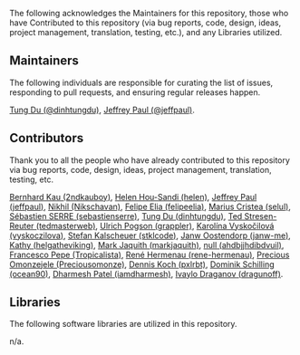 The following acknowledges the Maintainers for this repository, those who have Contributed to this repository (via bug reports, code, design, ideas, project management, translation, testing, etc.), and any Libraries utilized.

## Maintainers

The following individuals are responsible for curating the list of issues, responding to pull requests, and ensuring regular releases happen.

[Tung Du (@dinhtungdu)](https://github.com/dinhtungdu), [Jeffrey Paul (@jeffpaul)](https://github.com/jeffpaul).

## Contributors

Thank you to all the people who have already contributed to this repository via bug reports, code, design, ideas, project management, translation, testing, etc.

[Bernhard Kau (2ndkauboy)](https://github.com/2ndkauboy), [Helen Hou-Sandi (helen)](https://github.com/helen), [Jeffrey Paul (jeffpaul)](https://github.com/jeffpaul), [Nikhil (Nikschavan)](https://github.com/Nikschavan), [Felipe Elia (felipeelia)](https://github.com/felipeelia), [Marius Cristea (selul)](https://github.com/selul), [Sébastien SERRE (sebastienserre)](https://github.com/sebastienserre), [Tung Du (dinhtungdu)](https://github.com/dinhtungdu), [Ted Stresen-Reuter (tedmasterweb)](https://github.com/tedmasterweb), [Ulrich Pogson (grappler)](https://github.com/grappler), [Karolína Vyskočilová (vyskoczilova)](https://github.com/vyskoczilova), [Stefan Kalscheuer (stklcode)](https://github.com/stklcode), [Janw Oostendorp (janw-me)](https://github.com/janw-me), [Kathy (helgatheviking)](https://github.com/helgatheviking), [Mark Jaquith (markjaquith)](https://github.com/markjaquith), [null (ahdbjjhdibdvuil)](https://github.com/ahdbjjhdibdvuil), [Francesco Pepe (Tropicalista)](https://github.com/Tropicalista), [René Hermenau (rene-hermenau)](https://github.com/rene-hermenau), [Precious Omonzejele (Preciousomonze)](https://github.com/Preciousomonze), [Dennis Koch (pxlrbt)](https://github.com/pxlrbt), [Dominik Schilling (ocean90)](https://github.com/ocean90), [Dharmesh Patel (iamdharmesh)](https://github.com/iamdharmesh), [Ivaylo Draganov (dragunoff)](https://github.com/dragunoff).

## Libraries

The following software libraries are utilized in this repository.

n/a.